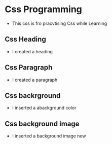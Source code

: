 # Css Programming
- This css is fro pracvtising Css while Learning 
## Css Heading
- I created a heading
## Css Paragraph
- I created a paragraph
## Css backrground
- I inserted a abackground color
## Css background image
- I inserted a background image  new